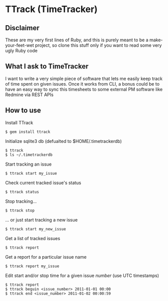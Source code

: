 # TTrack (TimeTracker)

## Disclaimer

These are my very first lines of Ruby, and this is purely meant to be a make-your-feet-wet
project, so clone this stuff only if you want to read some very ugly Ruby code

## What I ask to TimeTracker

I want to write a very simple piece of software that lets me easily keep track of time spent
on given issues. Once it works from CLI, a bonus could be to have an easy way to sync this
timesheets to some external PM software like Redmine via REST APIs

## How to use

Install TTrack

	$ gem install ttrack

Initialize sqlite3 db (defualted to $HOME/.timetrackerdb)

	$ ttrack
	$ ls ~/.timetrackerdb

Start tracking an issue

	$ ttrack start my_issue

Check current tracked issue's status

	$ ttrack status

Stop tracking...

	$ ttrack stop

... or just start tracking a new issue

	$ ttrack start my_new_issue

Get a list of tracked issues

	$ ttrack report

Get a report for a particular issue name

	$ ttrack report my_issue

Edit start and/or stop time for a given issue *number* (use UTC timestamps)

	$ ttrack report
	$ ttrack beguin <issue_number> 2011-01-01 00:00
	$ ttrack end <issue_number> 2011-01-02 00:00:59
